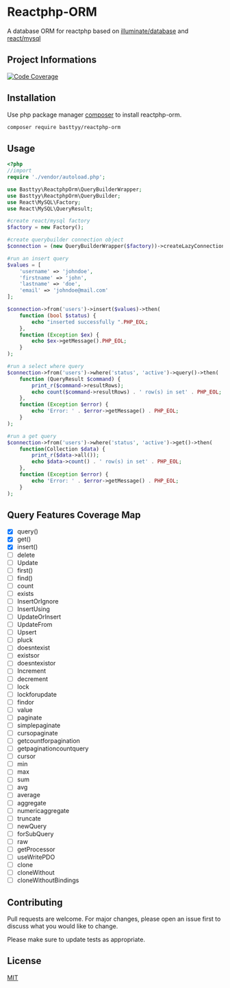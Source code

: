 # Reactphp-ORM

 A database ORM for reactphp based on [illuminate/database](https://packagist.org/packages/illuminate/database) and [react/mysql](https://packagist.org/packages/react/mysql)

## Project Informations

[![Code Coverage](https://img.shields.io/badge/coverage-5%25-orange)]()

## Installation

Use php package manager [composer](https://getcomposer.org/download/) to install reactphp-orm.

```bash
composer require basttyy/reactphp-orm
```

## Usage

```php
<?php
//import
require './vendor/autoload.php';

use Basttyy\ReactphpOrm\QueryBuilderWrapper;
use Basttyy\ReactphpOrm\QueryBuilder;
use React\MySQL\Factory;
use React\MySQL\QueryResult;

#create react/mysql factory
$factory = new Factory();

#create querybuilder connection object
$connection = (new QueryBuilderWrapper($factory))->createLazyConnection('root:123456789@localhost/react-database');

#run an insert query
$values = [
    'username' => 'johndoe',
    'firstname' => 'john',
    'lastname' => 'doe',
    'email' => 'johndoe@mail.com'
];

$connection->from('users')->insert($values)->then(
    function (bool $status) {
        echo "inserted successfully ".PHP_EOL;
    },
    function (Exception $ex) {
        echo $ex->getMessage().PHP_EOL;
    }
);

#run a select where query
$connection->from('users')->where('status', 'active')->query()->then(
    function (QueryResult $command) {
        print_r($command->resultRows);
        echo count($command->resultRows) . ' row(s) in set' . PHP_EOL;
    },
    function (Exception $error) {
        echo 'Error: ' . $error->getMessage() . PHP_EOL;
    }
);

#run a get query
$connection->from('users')->where('status', 'active')->get()->then(
    function(Collection $data) {
        print_r($data->all());
        echo $data->count() . ' row(s) in set' . PHP_EOL;
    },
    function (Exception $error) {
        echo 'Error: ' . $error->getMessage() . PHP_EOL;
    }
);

```
## Query Features Coverage Map

 * [x] query()
 * [x] get()
 * [x] insert()
 * [ ] delete
 * [ ] Update
 * [ ] first()
 * [ ] find()
 * [ ] count
 * [ ] exists
 * [ ] InsertOrIgnore
 * [ ] InsertUsing
 * [ ] UpdateOrInsert
 * [ ] UpdateFrom
 * [ ] Upsert
 * [ ] pluck
 * [ ] doesntexist
 * [ ] existsor
 * [ ] doesntexistor
 * [ ] Increment
 * [ ] decrement
 * [ ] lock
 * [ ] lockforupdate
 * [ ] findor
 * [ ] value
 * [ ] paginate
 * [ ] simplepaginate
 * [ ] cursopaginate
 * [ ] getcountforpagination
 * [ ] getpaginationcountquery
 * [ ] cursor
 * [ ] min
 * [ ] max
 * [ ] sum
 * [ ] avg
 * [ ] average
 * [ ] aggregate
 * [ ] numericaggregate
 * [ ] truncate
 * [ ] newQuery
 * [ ] forSubQuery
 * [ ] raw
 * [ ] getProcessor
 * [ ] useWritePDO
 * [ ] clone
 * [ ] cloneWithout
 * [ ] cloneWithoutBindings

## Contributing
Pull requests are welcome. For major changes, please open an issue first to discuss what you would like to change.

Please make sure to update tests as appropriate.

## License
[MIT](https://choosealicense.com/licenses/mit/)